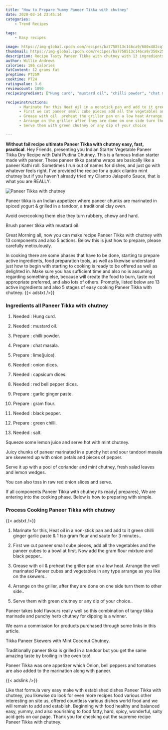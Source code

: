 ```yaml
---
title: "How to Prepare Yummy Paneer Tikka with chutney"
date: 2020-03-14 23:45:14
categories:
    - Trend Recipes
    
tags:
    - Easy recipes

image: https://img-global.cpcdn.com/recipes/ba7758513c146ca9/680x482cq70/paneer-tikka-with-chutney-recipe-main-photo.jpg
thumbnail: https://img-global.cpcdn.com/recipes/ba7758513c146ca9/350x250cq70/paneer-tikka-with-chutney-recipe-main-photo.jpg
description: Recipe Tasty Paneer Tikka with chutney with 13 ingredients and 5 stages of easy cooking.
author: Willie Andrews
calories: 186 calories
fatContent: 12 grams fat
preptime: PT25M
cooktime: PT2H
ratingvalue: 3.6
reviewcount: 1890
recipeingredient: ["Hung curd", "mustard oil", "chilli powder", "chat masala", "limejuice", "onion dices", "capsicum dices", "red bell pepper dices", "garlic ginger paste", "gram flour", "black pepper", "green chilli", "salt"]

recipeinstructions: 
      - Marinate for this Heat oil in a nonstick pan and add to it green chilli ginger garlic paste  1 tsp gram flour and saute for 3 minutes 
      - First we cut paneer small cube pieces add all the vegetables and the paneer cubes to a bowl at first Now add the gram flour mixture and black pepper 
      - Grease with oil  preheat the griller pan on a low heat Arrange the well marinated Paneer cubes and vegetables in any type arrange as you like on the skewers 
      - Arrange on the griller after they are done on one side turn them to other side 
      - Serve them with green chutney or any dip of your choice

---
```




**Without fail recipe ultimate Paneer Tikka with chutney easy, fast, practical**. Hey Friends, presenting you Indian Starter Vegetable Paneer Tikka Dry Recipe with Dahi Pudina Chutney. This is a famous Indian starter made with paneer. These paneer tikka paratha wraps are basically like a paneer Kathi roll. Sometimes I run out of names for dishes, and just go with whatever feels right. I&#39;ve provided the recipe for a quick cilantro mint chutney but if you haven&#39;t already tried my Cilantro Jalapeño Sauce, that is what you are REALLY.


![Paneer Tikka with chutney](https://img-global.cpcdn.com/recipes/ba7758513c146ca9/680x482cq70/paneer-tikka-with-chutney-recipe-main-photo.jpg "Paneer Tikka with chutney")



Paneer tikka is an Indian appetizer where paneer chunks are marinated in spiced yogurt &amp; grilled in a tandoor, a traditional clay oven.

Avoid overcooking them else they turn rubbery, chewy and hard.

Brush paneer tikka with mustard oil.


Great Morning all, now you can make recipe Paneer Tikka with chutney with 13 components and also 5 actions. Below this is just how to prepare, please carefully meticulously.

In cooking there are some phases that have to be done, starting to prepare active ingredients, food preparation tools, as well as likewise understand just how to begin with starting to cooking is ready to be offered as well as delighted in. Make sure you has sufficient time and also no is assuming regarding something else, because will create the food to burn, taste not appropriate preferred, and also lots of others. Promptly, listed below are 13 active ingredients and also 5 stages of easy cooking Paneer Tikka with chutney.
{{< adstxt />}}

### Ingredients all Paneer Tikka with chutney


1. Needed  : Hung curd.

1. Needed  : mustard oil.

1. Prepare  : chilli powder.

1. Prepare  : chat masala.

1. Prepare  : lime(juice).

1. Needed  : onion dices.

1. Needed  : capsicum dices.

1. Needed  : red bell pepper dices.

1. Prepare  : garlic ginger paste.

1. Prepare  : gram flour.

1. Needed  : black pepper.

1. Prepare  : green chilli.

1. Needed  : salt.


Squeeze some lemon juice and serve hot with mint chutney.

Juicy chunks of paneer marinated in a punchy hot and sour tandoori masala are skewered up with onion petals and pieces of pepper.

Serve it up with a pool of coriander and mint chutney, fresh salad leaves and lemon wedges.

You can also toss in raw red onion slices and serve.


If all components Paneer Tikka with chutney its ready| prepares}, We are entering into the cooking phase. Below is how to preparing with simple.

### Process Cooking Paneer Tikka with chutney

{{< adstxt />}}


1. Marinate for this, Heat oil in a non-stick pan and add to it green chilli ginger garlic paste &amp; 1 tsp gram flour and saute for 3 minutes..



1. First we cut paneer small cube pieces, add all the vegetables and the paneer cubes to a bowl at first. Now add the gram flour mixture and black pepper..



1. Grease with oil &amp; preheat the griller pan on a low heat. Arrange the well marinated Paneer cubes and vegetables in any type arrange as you like on the skewers..



1. Arrange on the griller, after they are done on one side turn them to other side..



1. Serve them with green chutney or any dip of your choice..




Paneer takes bold flavours really well so this combination of tangy tikka marinade and punchy herb chutney for dipping is a winner.

We earn a commission for products purchased through some links in this article.

Tikka Paneer Skewers with Mint Coconut Chutney.

Traditionally paneer tikka is grilled in a tandoor but you get the same amazing taste by broiling in the oven too!

Paneer Tikka was one appetizer which Onion, bell peppers and tomatoes are also added to the marination along with paneer.


{{< adslink />}}

Like that formula very easy make with established dishes Paneer Tikka with chutney, you likewise do look for even more recipes food various other interesting on site us, offered countless various dishes world food and we will remain to add and establish. Beginning with food healthy and balanced easy, yummy, and also nourishing to food fatty, hard, spicy, wonderful, salty acid gets on our page. Thank you for checking out the supreme recipe Paneer Tikka with chutney.
